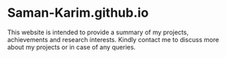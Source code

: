 # Saman-Karim.github.io
This website is intended to provide a summary of my projects, achievements and research interests. Kindly contact me to discuss more about my projects or in case of any queries.

